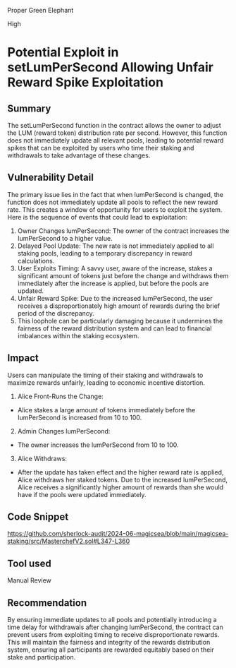Proper Green Elephant

High

# Potential Exploit in setLumPerSecond Allowing Unfair Reward Spike Exploitation

## Summary
The setLumPerSecond function in the contract allows the owner to adjust the LUM (reward token) distribution rate per second. However, this function does not immediately update all relevant pools, leading to potential reward spikes that can be exploited by users who time their staking and withdrawals to take advantage of these changes.

## Vulnerability Detail
The primary issue lies in the fact that when lumPerSecond is changed, the function does not immediately update all pools to reflect the new reward rate. This creates a window of opportunity for users to exploit the system. Here is the sequence of events that could lead to exploitation:

1. Owner Changes lumPerSecond: The owner of the contract increases the lumPerSecond to a higher value.
2. Delayed Pool Update: The new rate is not immediately applied to all staking pools, leading to a temporary discrepancy in reward calculations.
3. User Exploits Timing: A savvy user, aware of the increase, stakes a significant amount of tokens just before the change and withdraws them immediately after the increase is applied, but before the pools are updated.
4. Unfair Reward Spike: Due to the increased lumPerSecond, the user receives a disproportionately high amount of rewards during the brief period of the discrepancy.
5. This loophole can be particularly damaging because it undermines the fairness of the reward distribution system and can lead to financial imbalances within the staking ecosystem.

## Impact
Users can manipulate the timing of their staking and withdrawals to maximize rewards unfairly, leading to economic incentive distortion.

1. Alice Front-Runs the Change:
- Alice stakes a large amount of tokens immediately before the lumPerSecond is increased from 10 to 100.
2. Admin Changes lumPerSecond:
- The owner increases the lumPerSecond from 10 to 100.
3. Alice Withdraws:
- After the update has taken effect and the higher reward rate is applied, Alice withdraws her staked tokens.
   Due to the increased lumPerSecond, Alice receives a significantly higher amount of rewards than she would have if the pools were updated immediately.

## Code Snippet
https://github.com/sherlock-audit/2024-06-magicsea/blob/main/magicsea-staking/src/MasterchefV2.sol#L347-L360

## Tool used

Manual Review

## Recommendation
By ensuring immediate updates to all pools and potentially introducing a time delay for withdrawals after changing lumPerSecond, the contract can prevent users from exploiting timing to receive disproportionate rewards. This will maintain the fairness and integrity of the rewards distribution system, ensuring all participants are rewarded equitably based on their stake and participation.
